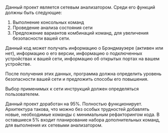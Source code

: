 Данный проект является сетевым анализатором.
Среди его функций должны быть следующие:
1. Выполнение консольных команд
2. Проведение анализа состояния сети
3. Предложение вариантов комбинаций команд, для увеличения безопасности вашей сети.

Данный код может получать информацию о Брэндмауэере (активен или нет),
информацию о его версии, информацию о подключенных устройствах к вашей сети, информацию об открытых портах на вашем устройстве. 

После получения этих данных, программа должна определить уровень безопасности вашей сети и предложить способы его повышения.

Выбор применимых к сети инструкций должен определяться пользователем.

Данный проект доработан на 95%. Полностью функционирует. Архитектура такова, что можно без особых трудностей добавлять новые, необходимые команды с минимальным рефакторингом кода. В оставшиеся 5% входит планирование набора дополнительных команд, для выполнения их сетевыми анализатором.
